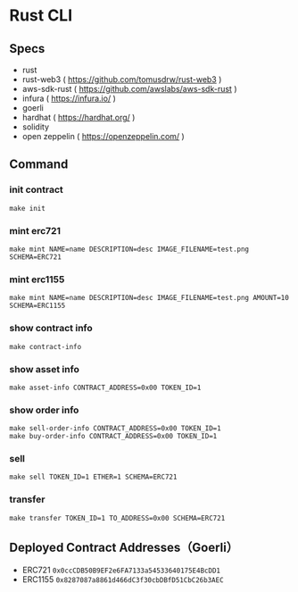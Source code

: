 # Rust CLI

## Specs

- rust
- rust-web3 ( https://github.com/tomusdrw/rust-web3 )
- aws-sdk-rust ( https://github.com/awslabs/aws-sdk-rust )
- infura ( https://infura.io/ )
- goerli
- hardhat ( https://hardhat.org/ )
- solidity
- open zeppelin ( https://openzeppelin.com/ )

## Command

### init contract

```
make init
```

### mint erc721

```
make mint NAME=name DESCRIPTION=desc IMAGE_FILENAME=test.png SCHEMA=ERC721
```

### mint erc1155

```
make mint NAME=name DESCRIPTION=desc IMAGE_FILENAME=test.png AMOUNT=10 SCHEMA=ERC1155
```

### show contract info

```
make contract-info
```

### show asset info

```
make asset-info CONTRACT_ADDRESS=0x00 TOKEN_ID=1
```

### show order info

```
make sell-order-info CONTRACT_ADDRESS=0x00 TOKEN_ID=1
make buy-order-info CONTRACT_ADDRESS=0x00 TOKEN_ID=1
```

### sell

```
make sell TOKEN_ID=1 ETHER=1 SCHEMA=ERC721
```

### transfer

```
make transfer TOKEN_ID=1 TO_ADDRESS=0x00 SCHEMA=ERC721
```

## Deployed Contract Addresses（Goerli）

- ERC721
  `0x0ccCDB50B9EF2e6FA7133a54533640175E4BcDD1`
- ERC1155
  `0x8287087a8861d466dC3f30cbDBfD51CbC26b3AEC`
